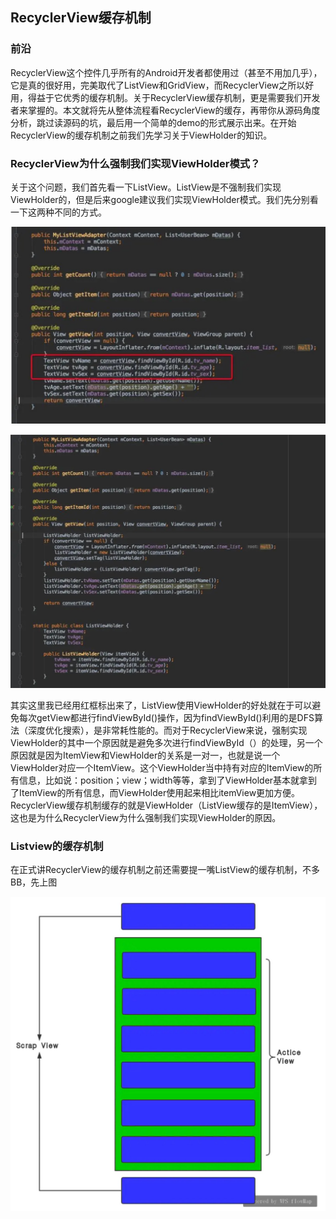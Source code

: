 ## RecyclerView缓存机制

### 前沿

RecyclerView这个控件几乎所有的Android开发者都使用过（甚至不用加几乎），它是真的很好用，完美取代了ListView和GridView，而RecyclerView之所以好用，得益于它优秀的缓存机制。关于RecyclerView缓存机制，更是需要我们开发者来掌握的。本文就将先从整体流程看RecyclerView的缓存，再带你从源码角度分析，跳过读源码的坑，最后用一个简单的demo的形式展示出来。在开始RecyclerView的缓存机制之前我们先学习关于ViewHolder的知识。

### RecyclerView为什么强制我们实现ViewHolder模式？

关于这个问题，我们首先看一下ListView。ListView是不强制我们实现ViewHolder的，但是后来google建议我们实现ViewHolder模式。我们先分别看一下这两种不同的方式。

![不使用viewholder](https://github.com/ZLOVE320483/DayDayUp/blob/main/pic/rv_cache1.jpg)

![使用viewholder](https://github.com/ZLOVE320483/DayDayUp/blob/main/pic/rv_cache2.jpg)

其实这里我已经用红框标出来了，ListView使用ViewHolder的好处就在于可以避免每次getView都进行findViewById()操作，因为findViewById()利用的是DFS算法（深度优化搜索），是非常耗性能的。而对于RecyclerView来说，强制实现ViewHolder的其中一个原因就是避免多次进行findViewById（）的处理，另一个原因就是因为ItemView和ViewHolder的关系是一对一，也就是说一个ViewHolder对应一个ItemView。这个ViewHolder当中持有对应的ItemView的所有信息，比如说：position；view；width等等，拿到了ViewHolder基本就拿到了ItemView的所有信息，而ViewHolder使用起来相比itemView更加方便。RecyclerView缓存机制缓存的就是ViewHolder（ListView缓存的是ItemView），这也是为什么RecyclerView为什么强制我们实现ViewHolder的原因。

### Listview的缓存机制

在正式讲RecyclerView的缓存机制之前还需要提一嘴ListView的缓存机制，不多BB，先上图

![listview缓存](https://github.com/ZLOVE320483/DayDayUp/blob/main/pic/rv_cache3.jpg)